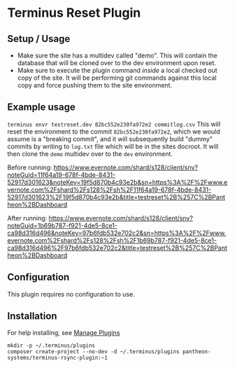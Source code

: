 # Terminus Reset Plugin

## Setup / Usage
- Make sure the site has a multidev called "demo". This will contain the database that will be cloned over
to the dev environment upon reset.
- Make sure to execute the plugin command *inside* a local checked out copy of the site. It will be performing
git commands against this local copy and force pushing them to the site environment.

## Example usage
`terminus envr testreset.dev 82bc552e230fa972e2 commitlog.csv`
This will reset the environment to the commit `82bc552e230fa972e2`, which we would assume is a "breaking commit", and it will subsequently build "dummy" commits by writing to `log.txt` file which will be in the sites docroot. It will then clone the `demo` multidev over to the `dev` environment.

Before running:
https://www.evernote.com/shard/s128/client/snv?noteGuid=11f64a19-678f-4bde-8431-52917d301623&noteKey=19f5d870b4c93e2b&sn=https%3A%2F%2Fwww.evernote.com%2Fshard%2Fs128%2Fsh%2F11f64a19-678f-4bde-8431-52917d301623%2F19f5d870b4c93e2b&title=testreset%2B%257C%2BPantheon%2BDashboard

After running:
https://www.evernote.com/shard/s128/client/snv?noteGuid=1b69b787-f921-4de5-8ce1-ca98d316d496&noteKey=97b6fdb532e702c2&sn=https%3A%2F%2Fwww.evernote.com%2Fshard%2Fs128%2Fsh%2F1b69b787-f921-4de5-8ce1-ca98d316d496%2F97b6fdb532e702c2&title=testreset%2B%257C%2BPantheon%2BDashboard

## Configuration

This plugin requires no configuration to use.

## Installation
For help installing, see [Manage Plugins](https://pantheon.io/docs/terminus/plugins/)
```
mkdir -p ~/.terminus/plugins
composer create-project --no-dev -d ~/.terminus/plugins pantheon-systems/terminus-rsync-plugin:~1
```
